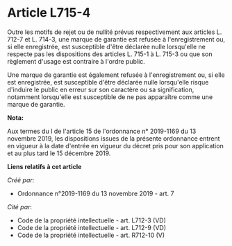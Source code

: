 # Article L715-4

Outre les motifs de rejet ou de nullité prévus respectivement aux articles L. 712-7 et L. 714-3, une marque de garantie est
refusée à l'enregistrement ou, si elle enregistrée, est susceptible d'être déclarée nulle lorsqu'elle ne respecte pas les
dispositions des articles L. 715-1 à L. 715-3 ou que son règlement d'usage est contraire à l'ordre public.

Une marque de garantie est également refusée à l'enregistrement ou, si elle est enregistrée, est susceptible d'être déclarée
nulle lorsqu'elle risque d'induire le public en erreur sur son caractère ou sa signification, notamment lorsqu'elle est
susceptible de ne pas apparaître comme une marque de garantie.

**Nota:**

Aux termes du I de l'article 15 de l'ordonnance n° 2019-1169 du 13 novembre 2019, les dispositions issues de la présente
ordonnance entrent en vigueur à la date d'entrée en vigueur du décret pris pour son application et au plus tard le 15
décembre 2019.

**Liens relatifs à cet article**

_Créé par_:

  - Ordonnance n°2019-1169 du 13 novembre 2019 - art. 7

_Cité par_:

  - Code de la propriété intellectuelle - art. L712-3 (VD)
  - Code de la propriété intellectuelle - art. L712-9 (VD)
  - Code de la propriété intellectuelle - art. R712-10 (V)
